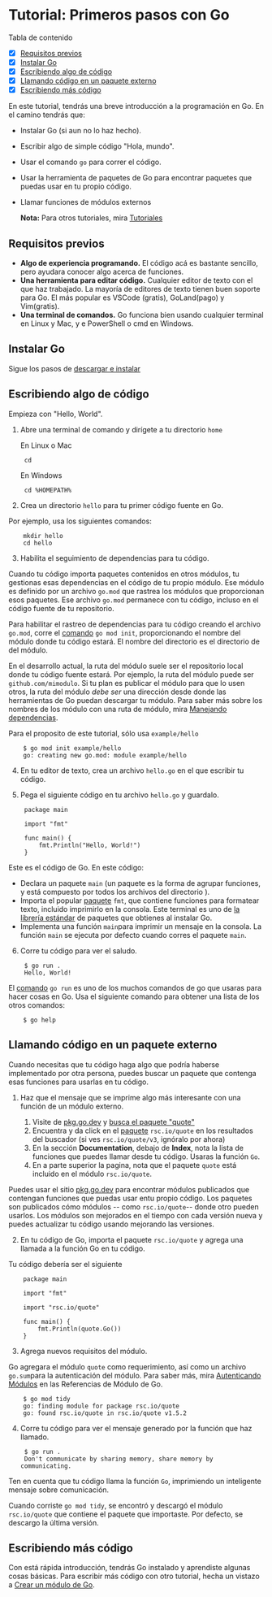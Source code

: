 # Tutorial: Primeros pasos con Go

Tabla de contenido

- [x] [Requisitos previos](#requisitos-previos)
- [x] [Instalar Go](#instalar-go)
- [x] [Escribiendo algo de código](#escribiendo-algo-de-código)
- [x] [Llamando código en un paquete externo](#llamando-código-en-un-paquete-externo)
- [x] [Escribiendo más código](#escribiendo-más-código)

En este tutorial, tendrás una breve introducción a la programación en Go. En el camino tendrás que:

- Instalar Go (si aun no lo haz hecho).
- Escribir algo de simple código "Hola, mundo".
- Usar el comando `go` para correr el código.
- Usar la herramienta de paquetes de Go para encontrar paquetes que puedas usar en tu propio código.
- Llamar funciones de módulos externos

   **Nota:** Para otros tutoriales, mira [Tutoriales](../DOC.md#primeros-pasos)

## Requisitos previos

- **Algo de experiencia programando.** El código acá es bastante sencillo, pero ayudara conocer algo acerca de funciones.
- **Una herramienta para editar código.** Cualquier editor de texto con el que haz trabajado. La mayoría de editores de texto tienen buen soporte para Go. El más popular es VSCode (gratis), GoLand(pago) y Vim(gratis).
- **Una terminal de comandos.** Go  funciona bien usando cualquier terminal en Linux y Mac, y e PowerShell o cmd en Windows.

## Instalar Go

Sigue los pasos de [descargar e instalar](../1.Instalando_Go/README.md)

## Escribiendo algo de código

Empieza con "Hello, World".

1. Abre una terminal de comando y dirígete a tu directorio `home`

    En Linux o Mac

        cd

    En Windows

        cd %HOMEPATH%

2. Crea un directorio `hello` para tu primer código fuente en Go.

Por ejemplo, usa los siguientes comandos:

        mkdir hello
        cd hello

3. Habilita el seguimiento de dependencias para tu código.

Cuando tu código importa paquetes contenidos en otros módulos, tu gestionas esas dependencias en el código de tu propio módulo. Ese módulo es definido por un archivo `go.mod` que rastrea los módulos que proporcionan esos paquetes. Ese archivo `go.mod` permanece con tu código, incluso en el código fuente de tu repositorio.

Para habilitar el rastreo de dependencias para tu código creando el archivo `go.mod`, corre el [comando](https://go.dev/ref/mod#go-mod-init) `go mod init`, proporcionando el nombre del módulo donde tu código estará. El nombre del directorio es el directorio de del módulo.

En el desarrollo actual, la ruta del módulo suele ser el repositorio local donde tu código fuente estará. Por ejemplo, la ruta del módulo puede ser `github.com/mimodulo`. Si tu plan es publicar el módulo para que lo usen otros, la ruta del módulo *debe ser* una dirección desde donde las herramientas de Go puedan descargar tu módulo. Para saber más sobre los nombres de los módulo con una ruta de módulo, mira [Manejando dependencias](https://go.dev/doc/modules/managing-dependencies#naming_module).

Para el proposito de este tutorial, sólo usa `example/hello`

        $ go mod init example/hello
        go: creating new go.mod: module example/hello

4. En tu editor de texto, crea un archivo `hello.go` en el que escribir tu código.

5. Pega el siguiente código en tu archivo `hello.go` y guardalo.

        package main

        import "fmt"

        func main() {
            fmt.Println("Hello, World!")
        }

Este es el código de Go. En este código:

- Declara un paquete `main` (un paquete es la forma de agrupar funciones, y está compuesto por todos los archivos del directorio ).
- Importa el popular [paquete](https://pkg.go.dev/fmt/) `fmt`, que contiene funciones para formatear texto, incluido imprimirlo en la consola. Este terminal es uno de [la librería estándar](https://pkg.go.dev/std) de paquetes que obtienes al instalar Go.
- Implementa una función `main`para imprimir un mensaje en la consola. La función `main` se ejecuta por defecto cuando corres el paquete `main`.

6. Corre tu código para ver el saludo.

        $ go run .
        Hello, World!

El [comando](https://pkg.go.dev/cmd/go#hdr-Compile_and_run_Go_program) `go run` es uno de los muchos comandos de go que usaras para hacer cosas en Go. Usa el siguiente comando para obtener una lista de los otros comandos:

        $ go help

## Llamando código en un paquete externo

Cuando necesitas que tu código haga algo que podría haberse implementado por otra persona, puedes buscar un paquete que contenga esas funciones para usarlas en tu código.

1. Haz que el mensaje que se imprime algo más interesante con una función de un módulo externo.

    1. Visite de [pkg.go.dev](pkg.go.dev) y [busca el paquete "quote"](https://pkg.go.dev/search?q=quote)
    2. Encuentra y da click en el [paquete](https://pkg.go.dev/rsc.io/quote) `rsc.io/quote` en los resultados del buscador (si ves `rsc.io/quote/v3`, ignóralo por ahora)
    3. En la sección **Documentation**, debajo de **Index**, nota la lista de funciones que puedes llamar desde tu código. Usaras la función `Go`.
    4. En a parte superior la pagina, nota que el paquete `quote` está incluido en el módulo `rsc.io/quote`.

Puedes usar el sitio [pkg.go.dev](pkg.go.dev) para encontrar módulos publicados que contengan funciones que puedas usar entu propio código. Los paquetes son publicados cómo módulos -- como `rsc.io/quote`-- donde otro pueden usarlos. Los módulos son mejorados en el tiempo con cada versión nueva y puedes actualizar tu código usando mejorando las versiones.

2. En tu código de Go, importa el paquete `rsc.io/quote` y agrega una llamada a la función Go en tu código.

Tu código debería ser el siguiente

        package main

        import "fmt"

        import "rsc.io/quote"

        func main() {
            fmt.Println(quote.Go())
        }

3. Agrega nuevos requisitos del módulo.

Go agregara el módulo `quote` como requerimiento, así como un archivo `go.sum`para la autenticación del módulo. Para saber más, mira [Autenticando Módulos](https://go.dev/ref/mod#authenticating) en las Referencias de Módulo de Go.

        $ go mod tidy
        go: finding module for package rsc.io/quote
        go: found rsc.io/quote in rsc.io/quote v1.5.2

4. Corre tu código para ver el mensaje generado por la función que haz llamado.

        $ go run .
        Don't communicate by sharing memory, share memory by communicating.

Ten en cuenta que tu código llama la función `Go`, imprimiendo un inteligente mensaje sobre comunicación.

Cuando corriste `go mod tidy`, se encontró y descargó el módulo `rsc.io/quote` que contiene el paquete que importaste. Por defecto, se descargo la última versión.

## Escribiendo más código

Con está rápida introducción, tendrás Go instalado y aprendiste algunas cosas básicas. Para escribir más código con otro tutorial, hecha un vistazo a [Crear un módulo de Go](../tutorial/1.Tutorial-Crear_un_modulo_de_go/README.md).
